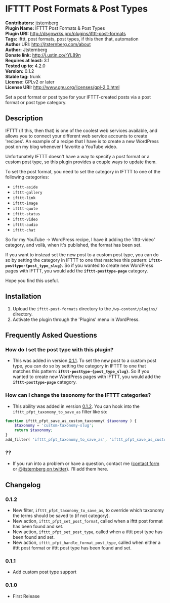 # IFTTT Post Formats & Post Types #

**Contributors:** jtsternberg  
**Plugin Name:** IFTTT Post Formats & Post Types  
**Plugin URI:** http://dsgnwrks.pro/plugins/ifttt-post-formats  
**Tags:** ifttt, post formats, post types, if this then that, automation  
**Author** URI: http://jtsternberg.com/about  
**Author:** Jtsternberg  
**Donate link:** http://j.ustin.co/rYL89n  
**Requires at least:** 3.1  
**Tested up to:** 4.2.0  
**Version:** 0.1.2  
**Stable tag:** trunk  
**License:** GPLv2 or later  
**License URI:** http://www.gnu.org/licenses/gpl-2.0.html  

Set a post format or post type for your IFTTT-created posts via a post format or post type category.

## Description ##

IFTTT (if this, then that) is one of the coolest web services available, and allows you to connect your different web service accounts to create 'recipes'. An example of a recipe that I have is to create a new WordPress post on my blog whenever I favorite a YouTube video.

Unfortunately IFTTT doesn't have a way to specify a post format or a custom post type, so this plugin provides a couple ways to update them.

To set the post format, you need to set the category in IFTTT to one of the following categories:

* `ifttt-aside`
* `ifttt-gallery`
* `ifttt-link`
* `ifttt-image`
* `ifttt-quote`
* `ifttt-status`
* `ifttt-video`
* `ifttt-audio`
* `ifttt-chat`

So for my YouTube -> WordPress recipe, I have it adding the 'ifttt-video' category, and voilà, when it's published, the format has been set.

If you want to instead set the new post to a custom post type, you can do so by setting the category in IFTTT to one that matches this pattern: **`ifttt-posttype-{post_type_slug}`**. So if you wanted to create new WordPress pages with IFTTT, you would add the **`ifttt-posttype-page`** category.

Hope you find this useful.


## Installation ##

1. Upload the `ifttt-post-formats` directory to the `/wp-content/plugins/` directory.
2. Activate the plugin through the 'Plugins' menu in WordPress.

## Frequently Asked Questions ##

### How do I set the post type with this plugin? ###
* This was added in version [0.1.1](https://wordpress.org/plugins/ifttt-post-formats/changelog/). To set the new post to a custom post type, you can do so by setting the category in IFTTT to one that matches this pattern: **`ifttt-posttype-{post_type_slug}`**. So if you wanted to create new WordPress pages with IFTTT, you would add the **`ifttt-posttype-page`** category.

### How can I change the taxonomy for the IFTTT categories? ###
* This ability was added in version [0.1.2](https://wordpress.org/plugins/ifttt-post-formats/changelog/). You can hook into the `ifttt_pfpt_taxonomy_to_save_as` filter like so:

```php
function ifttt_pfpt_save_as_custom_taxonomy( $taxonomy ) {
	$taxonomy = 'custom-taxonomy-slug';
	return $taxonomy;
}
add_filter( 'ifttt_pfpt_taxonomy_to_save_as', 'ifttt_pfpt_save_as_custom_taxonomy' );
```

### ?? ###
* If you run into a problem or have a question, contact me ([contact form](http://j.ustin.co/scbo43) or [@jtsternberg on twitter](http://j.ustin.co/wUfBD3)). I'll add them here.


## Changelog ##

### 0.1.2 ###
* New filter, `ifttt_pfpt_taxonomy_to_save_as`, to override which taxonomy the terms should be saved to (if not category).
* New action, `ifttt_pfpt_set_post_format`, called when a ifttt post format has been found and set.
* New action, `ifttt_pfpt_set_post_type`, called when a ifttt post type has been found and set.
* New action, `ifttt_pfpt_handle_format_post_type`, called when either a ifttt post format or ifttt post type has been found and set.

### 0.1.1 ###
* Add custom post type support

### 0.1.0 ###
* First Release